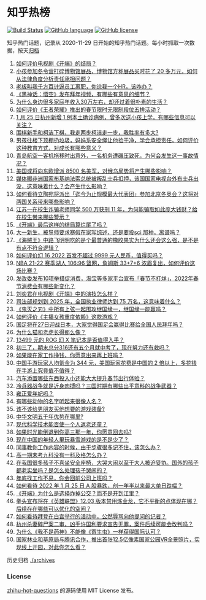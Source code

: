 # 知乎热榜
[![Build Status](https://github.com/ToWeLong/zhihu-hot-questions/workflows/CI/badge.svg)](https://github.com/ToWeLong/zhihu-hot-questions/actions)
[![GitHub language](https://img.shields.io/badge/language-golang-orange.svg)](https://golang.org/)
[![GitHub license](https://img.shields.io/github/license/ToWeLong/zhihu-hot-questions)](https://github.com/ToWeLong/zhihu-hot-questions/blob/main/LICENSE)

知乎热门话题，记录从 2020-11-29 日开始的知乎热门话题。每小时抓取一次数据，按天[归档](./archives)

<!-- BEGIN -->

1. [如何评价电视剧《开端》的结局？](https://www.zhihu.com/question/513355447)
1. [小孩参加冬令营打碎博物馆展品，博物馆方称展品买时花了 20 多万元，如何从法律角度分析责任承担问题？](https://www.zhihu.com/question/513358220)
1. [老板叫我千方百计逼员工离职，你说我一个HR，该咋办？](https://www.zhihu.com/question/512154413)
1. [《黑神话：悟空》发布拜年视频，有哪些有意思的细节？](https://www.zhihu.com/question/513444321)
1. [为什么身边很多家庭年收入30万左右，却还过着很朴素的生活？](https://www.zhihu.com/question/307170588)
1. [如何评价《王者荣耀》推出的春节限时无限制段位五排活动？](https://www.zhihu.com/question/513256169)
1. [1 月 25 日杭州新增 1 例本土确诊病例，曾多次送小孩上学，有哪些信息可以关注？](https://www.zhihu.com/question/513434595)
1. [围棋新手和柯洁下棋，我走两步柯洁走一步，我胜率有多大?](https://www.zhihu.com/question/512789212)
1. [男孩往楼下顶棚扔垃圾，妈妈系安全绳让他捡干净，学会承担责任。如何评价这种教育方式，对成长有哪些意义？](https://www.zhihu.com/question/513288405)
1. [青岛航空一客机拖移时出意外，一名机务遭碾压致死，为何会发生这一事故情况？](https://www.zhihu.com/question/513448468)
1. [美国或将向东欧增派 8500 名美军，对俄乌局势将产生哪些影响？](https://www.zhihu.com/question/513271585)
1. [媒体曝非洲国家布基纳法索总统被叛乱士兵扣押，该国国家电视台外有士兵出没，这意味着什么？会产生什么影响？](https://www.zhihu.com/question/513157501)
1. [如何看待立陶宛将派出「迄今为止规模最大代表团」参加北京冬奥会？这将对两国关系带来哪些影响？](https://www.zhihu.com/question/513321187)
1. [江苏一在校生诈骗老师同学 500 万获刑 11 年，为何能骗取如此庞大钱财？给在校生带来哪些警示？](https://www.zhihu.com/question/513437332)
1. [《开端》最后这样的结局算烂尾了吗？](https://www.zhihu.com/question/513368146)
1. [大一新生，被导师要求寒假在家写综述，还是要投sci 那种，离谱吗？](https://www.zhihu.com/question/513185929)
1. [《海贼王》中路飞明明吃的是个最普通的橡胶果实为什么还会这么强，是不是有点不符合逻辑？](https://www.zhihu.com/question/512955713)
1. [如何评价幻 16 2022 首发不超过 9999 元人民币，值得买吗？](https://www.zhihu.com/question/513204578)
1. [NBA 21-22 赛季湖人 106:96 篮网，詹姆斯 33+7+6 浓眉复出，如何评价这场比赛？](https://www.zhihu.com/question/513432556)
1. [发改委发布10项举措促消费，淘宝等多家平台宣布「春节不打烊」，2022年春节消费会有哪些新变化？](https://www.zhihu.com/question/513290835)
1. [刘奕君在电视剧《开端》中的演技怎么样？](https://www.zhihu.com/question/511768402)
1. [司法部规划到 2025 年，全国执业律师达到 75 万名，这意味着什么？](https://www.zhihu.com/question/513308653)
1. [《鬼灭之刃》中所有上弦一起围攻继国缘一，继国缘一能赢吗？](https://www.zhihu.com/question/512723860)
1. [如何评价《主播女孩重度依赖》这款游戏？](https://www.zhihu.com/question/497423805)
1. [国足将在27日迎战日本，大家觉得国足会赢得比赛给全国人民拜年吗？](https://www.zhihu.com/question/513048452)
1. [为什么猫和老虎长得那么像？](https://www.zhihu.com/question/25849509)
1. [13499 元的 ROG 幻 X 笔记本是否值得入手？](https://www.zhihu.com/question/513091699)
1. [初三了，期末总分316还有五个月就中考了，现在努力还有救吗？](https://www.zhihu.com/question/513328612)
1. [如果能在家工作挣钱，你愿意出来再上班吗？](https://www.zhihu.com/question/512820067)
1. [中国手游玩家人均氪金为 344 元，美国玩家花费是中国的 2 倍以上，多花钱在手游上究竟值不值得？](https://www.zhihu.com/question/513278425)
1. [汽车添置哪些东西投入小还能大大提升春节出行体验？](https://www.zhihu.com/question/513350974)
1. [冷兵器战争就是近身肉搏吗？三国时期有哪些出乎意料的战争武器？](https://www.zhihu.com/question/513315996)
1. [雍正爱年妃吗？](https://www.zhihu.com/question/59154184)
1. [有哪些动物的名字听起来很像人名？](https://www.zhihu.com/question/513071280)
1. [该不该给男朋友买他想要的游戏装备?](https://www.zhihu.com/question/513432814)
1. [中华文明五千年优势在哪里?](https://www.zhihu.com/question/512892225)
1. [现代科学技术能否使一个人返老还童？](https://www.zhihu.com/question/402408111)
1. [如果时光能倒退到你高三那一年，你愿意回去吗?](https://www.zhihu.com/question/513187640)
1. [现在中国的年轻人里玩暴雪游戏的是不是少了？](https://www.zhihu.com/question/510905518)
1. [同事教你工作内容的时候，由于步骤很多记不住，该怎么办？](https://www.zhihu.com/question/511895655)
1. [高一期末考九科没有一科及格怎么办？](https://www.zhihu.com/question/512953720)
1. [在我国很多孩子不喜坐安全座椅，大哭大闹以至于大人被迫妥协。国外的孩子都老实坐吗？是怎么处理孩子哭闹的？](https://www.zhihu.com/question/63252560)
1. [年底找工作不易，你会回前公司上班吗？](https://www.zhihu.com/question/504296548)
1. [如何看待 2022 年 1 月 25 日 A 股暴跌，创一年半以来最大单日跌幅？](https://www.zhihu.com/question/513301417)
1. [《开端》为什么是选择炸掉公交？而不是开到江里？](https://www.zhihu.com/question/513070316)
1. [拳头宣布将在《英雄联盟》12.03 版本禁用炼金龙，它不平衡的点体现在哪？后续存在哪些可以优化的空间？](https://www.zhihu.com/question/513278215)
1. [如何看待拜登在白宫举行的活动中，公然辱骂向他提问的记者？](https://www.zhihu.com/question/513275530)
1. [杭州杀妻碎尸案二审，凶手许国利要求宣告无罪，案件后续可能会改判吗？](https://www.zhihu.com/question/513326631)
1. [为什么《我不是药神》不能像《寄生虫》一样获得国际认可？](https://www.zhihu.com/question/396970869)
1. [国家林业和草原局与腾讯合作，推出首张12.5亿像素国家公园VR全景照片，实现线上开园，对此你怎么看？](https://www.zhihu.com/question/513305832)

<!-- END -->

历史归档 [./archives](./archives)


### License
[zhihu-hot-questions](https://github.com/towelong/zhihu-hot-questions) 的源码使用 MIT License 发布。